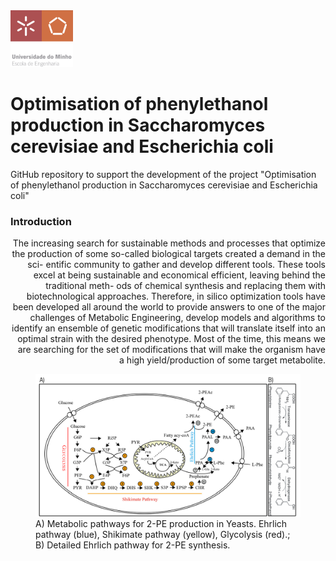 <img src=https://github.com/ruigomesbioinf/2-PEopt/blob/main/assets/EEUMLOGO.png alt="drawing" width="100"/>

# Optimisation of phenylethanol production in Saccharomyces cerevisiae and Escherichia coli
GitHub repository to support the development of the project "Optimisation of phenylethanol production in Saccharomyces cerevisiae and Escherichia coli"

### Introduction
<div style="text-align: right">
  The increasing search for sustainable methods and processes that optimize
  the production of some so-called biological targets created a demand in the sci-
  entific community to gather and develop different tools. These tools excel at
  being sustainable and economical efficient, leaving behind the traditional meth-
  ods of chemical synthesis and replacing them with biotechnological approaches.
  Therefore, in silico optimization tools have been developed all around the world
  to provide answers to one of the major challenges of Metabolic Engineering,
  develop models and algorithms to identify an ensemble of genetic modifications
  that will translate itself into an optimal strain with the desired phenotype. Most
  of the time, this means we are searching for the set of modifications that will
  make the organism have a high yield/production of some target metabolite.
 </div>

<figure>
  <img src=https://github.com/ruigomesbioinf/2-PEopt/blob/main/assets/DETAILED_PATHWAY.png alt="drawing" width="900"/>
  <figcaption>A) Metabolic pathways for 2-PE production in Yeasts. Ehrlich pathway (blue),
  Shikimate pathway (yellow), Glycolysis (red).; B) Detailed Ehrlich
  pathway for 2-PE synthesis.</figcaption>
 </figure>
